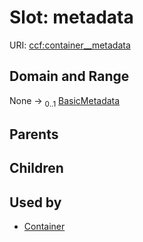 
# Slot: metadata




URI: [ccf:container__metadata](http://purl.org/ccf/container__metadata)


## Domain and Range

None &#8594;  <sub>0..1</sub> [BasicMetadata](BasicMetadata.md)

## Parents


## Children


## Used by

 * [Container](Container.md)
